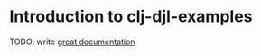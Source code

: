# Introduction to clj-djl-examples

TODO: write [great documentation](http://jacobian.org/writing/what-to-write/)
